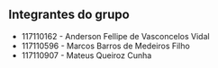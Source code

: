 ## Integrantes do grupo
* 117110162 - Anderson Fellipe de Vasconcelos Vidal
* 117110596 - Marcos Barros de Medeiros Filho
* 117110907 - Mateus Queiroz Cunha
